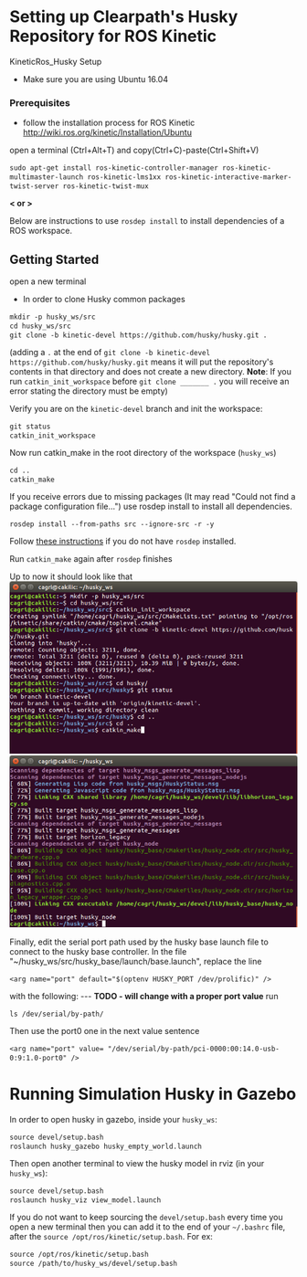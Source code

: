 # Setting up Clearpath's Husky Repository for ROS Kinetic

KineticRos_Husky Setup
- Make sure you are using Ubuntu 16.04

### Prerequisites
- follow the installation process for ROS Kinetic
http://wiki.ros.org/kinetic/Installation/Ubuntu

open a terminal (Ctrl+Alt+T) and copy(Ctrl+C)-paste(Ctrl+Shift+V) 
```
sudo apt-get install ros-kinetic-controller-manager ros-kinetic-multimaster-launch ros-kinetic-lms1xx ros-kinetic-interactive-marker-twist-server ros-kinetic-twist-mux
```

**< or >**

Below are instructions to use `rosdep install` to install dependencies of a ROS workspace.

## Getting Started
open a new terminal

- In order to clone Husky common packages
```
mkdir -p husky_ws/src
cd husky_ws/src
git clone -b kinetic-devel https://github.com/husky/husky.git .
```
(adding a `.` at the end of `git clone -b kinetic-devel https://github.com/husky/husky.git` means it will put the repository's contents in that directory and does not create a new directory. **Note**: If you run `catkin_init_workspace` before `git clone _______ .` you will receive an error stating the directory must be empty)

Verify you are on the `kinetic-devel` branch and init the workspace:
```
git status
catkin_init_workspace
```

Now run catkin_make in the root directory of the workspace (`husky_ws`)
```
cd ..
catkin_make
```

If you receive errors due to missing packages (It may read "Could not find a package configuration file...") use rosdep install to install all dependencies. 

```
rosdep install --from-paths src --ignore-src -r -y
```

Follow [these instructions](http://wiki.ros.org/rosdep) if you do not have `rosdep` installed.

Run `catkin_make` again after `rosdep` finishes


Up to now it should look like that
![1stImage](https://github.com/cagrikilic/huskyKinetic/blob/master/img/sc1.png)
![2ndImage](https://github.com/cagrikilic/huskyKinetic/blob/master/img/sc2.png)

Finally, edit the serial port path used by the husky base launch file to connect to the husky base controller. In the file "~/husky_ws/src/husky_base/launch/base.launch", replace the line
```
<arg name="port" default="$(optenv HUSKY_PORT /dev/prolific)" />
```
with the following: --- **TODO - will change with a proper port value**
run
```
ls /dev/serial/by-path/
```
Then use the port0 one in the next value sentence
```
<arg name="port" value= "/dev/serial/by-path/pci-0000:00:14.0-usb-0:9:1.0-port0" />
```

# Running Simulation Husky in Gazebo

In order to open husky in gazebo, inside your `husky_ws`:

```
source devel/setup.bash
roslaunch husky_gazebo husky_empty_world.launch
```

Then open another terminal to view the husky model in rviz (in your `husky_ws`):
```
source devel/setup.bash
roslaunch husky_viz view_model.launch
```

If you do not want to keep sourcing the `devel/setup.bash` every time you open a new terminal then you can add it to the end of your `~/.bashrc` file, after the `source /opt/ros/kinetic/setup.bash`. For ex:

```
source /opt/ros/kinetic/setup.bash
source /path/to/husky_ws/devel/setup.bash
```







